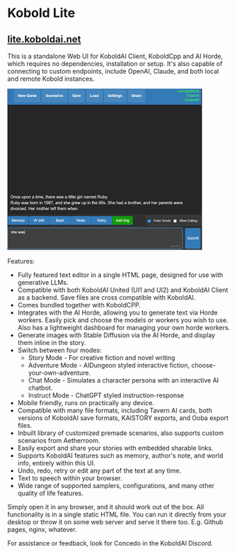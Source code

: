 # Kobold Lite
## [lite.koboldai.net](https://lite.koboldai.net)

This is a standalone Web UI for KoboldAI Client, KoboldCpp and AI Horde, which requires no dependencies, installation or setup. It's also capable of connecting to custom endpoints, include OpenAI, Claude, and both local and remote Kobold instances.

![Preview](preview.png)

Features:
- Fully featured text editor in a single HTML page, designed for use with generative LLMs.
- Compatible with both KoboldAI United (UI1 and UI2) and KoboldAI Client as a backend. Save files are cross compatible with KoboldAI.
- Comes bundled together with KoboldCPP.
- Integrates with the AI Horde, allowing you to generate text via Horde workers. Easily pick and choose the models or workers you wish to use. Also has a lightweight dashboard for managing your own horde workers.
- Generate images with Stable Diffusion via the AI Horde, and display them inline in the story.
- Switch between four modes:
    - Story Mode - For creative fiction and novel writing
    - Adventure Mode - AIDungeon styled interactive fiction, choose-your-own-adventure.
    - Chat Mode - Simulates a character persona with an interactive AI chatbot.
    - Instruct Mode - ChatGPT styled instruction-response
- Mobile friendly, runs on practically any device.
- Compatible with many file formats, including Tavern AI cards, both versions of KoboldAI save formats, KAISTORY exports, and Ooba export files.
- Inbuilt library of customized premade scenarios, also supports custom scenarios from Aetherroom.
- Easily export and share your stories with embedded sharable links.
- Supports KoboldAI features such as memory, author's note, and world info, entirely within this UI.
- Undo, redo, retry or edit any part of the text at any time.
- Text to speech within your browser.
- Wide range of supported samplers, configurations, and many other quality of life features.

Simply open it in any browser, and it should work out of the box. All functionality is in a single static HTML file. You can run it directly from your desktop or throw it on some web server and serve it there too. E.g. Github pages, nginx, whatever.

For assistance or feedback, look for Concedo in the KoboldAI Discord.